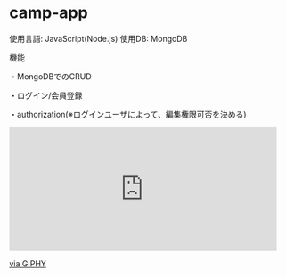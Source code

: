 # camp-app

使用言語: JavaScript(Node.js)
使用DB: MongoDB

機能

・MongoDBでのCRUD

・ログイン/会員登録

・authorization(※ログインユーザによって、編集権限可否を決める)
<iframe src="https://giphy.com/embed/bnAqpjaeRwKf9GMCfZ" width="480" height="222" frameBorder="0" class="giphy-embed" allowFullScreen></iframe><p><a href="https://giphy.com/gifs/github-bnAqpjaeRwKf9GMCfZ">via GIPHY</a></p>
